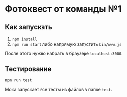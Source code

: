 # Фотоквест от команды №1
## Как запускать

1. `npm install`
2. `npm run start` либо напрямую запустить `bin/www.js`

После этого нужно набрать в браузере `localhost:3000`.

## Тестирование

`npm run test`

Мока запускает все тесты из файлов в папке `test`.
